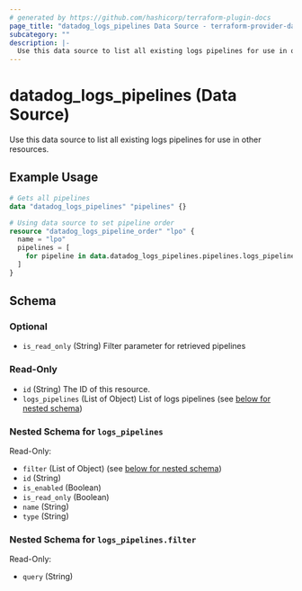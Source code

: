 ```yaml
---
# generated by https://github.com/hashicorp/terraform-plugin-docs
page_title: "datadog_logs_pipelines Data Source - terraform-provider-datadog"
subcategory: ""
description: |-
  Use this data source to list all existing logs pipelines for use in other resources.
---
```


# datadog_logs_pipelines (Data Source)

Use this data source to list all existing logs pipelines for use in other resources.

## Example Usage

```terraform
# Gets all pipelines
data "datadog_logs_pipelines" "pipelines" {}

# Using data source to set pipeline order
resource "datadog_logs_pipeline_order" "lpo" {
  name = "lpo"
  pipelines = [
    for pipeline in data.datadog_logs_pipelines.pipelines.logs_pipelines : pipeline.id
  ]
}
```

<!-- schema generated by tfplugindocs -->
## Schema

### Optional

- `is_read_only` (String) Filter parameter for retrieved pipelines

### Read-Only

- `id` (String) The ID of this resource.
- `logs_pipelines` (List of Object) List of logs pipelines (see [below for nested schema](#nestedatt--logs_pipelines))

<a id="nestedatt--logs_pipelines"></a>
### Nested Schema for `logs_pipelines`

Read-Only:

- `filter` (List of Object) (see [below for nested schema](#nestedobjatt--logs_pipelines--filter))
- `id` (String)
- `is_enabled` (Boolean)
- `is_read_only` (Boolean)
- `name` (String)
- `type` (String)

<a id="nestedobjatt--logs_pipelines--filter"></a>
### Nested Schema for `logs_pipelines.filter`

Read-Only:

- `query` (String)


